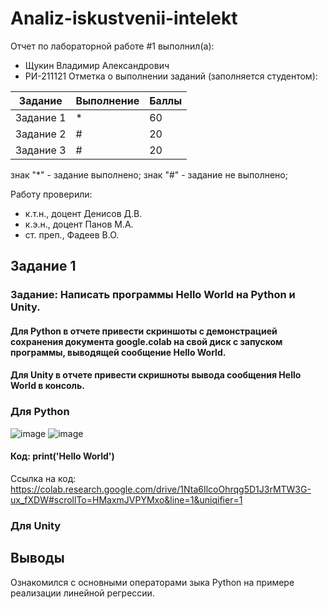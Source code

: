 # Analiz-iskustvenii-intelekt
Отчет по лабораторной работе #1 выполнил(а):
- Щукин Владимир Александрович
- РИ-211121
Отметка о выполнении заданий (заполняется студентом):

| Задание | Выполнение | Баллы |
| ------ | ------ | ------ |
| Задание 1 | * | 60 |
| Задание 2 | # | 20 |
| Задание 3 | # | 20 |

знак "*" - задание выполнено; знак "#" - задание не выполнено;

Работу проверили:
- к.т.н., доцент Денисов Д.В.
- к.э.н., доцент Панов М.А.
- ст. преп., Фадеев В.О.






## Задание 1

### Задание: Написать программы Hello World на Python и Unity.
#### Для Python в отчете привести скриншоты с демонстрацией сохранения документа google.colab на свой диск с запуском программы, выводящей сообщение Hello World.
#### Для Unity в отчете привести скришноты вывода сообщения Hello World в консоль.
### Для Python
![image](https://user-images.githubusercontent.com/114513570/192842256-3366fbd3-c43f-4711-affb-03d51709fa9b.png)
![image](https://user-images.githubusercontent.com/114513570/192842297-73757df7-6be9-470a-af2d-b857cdcca47d.png)
#### Код: print('Hello World') 
Ссылка на код: https://colab.research.google.com/drive/1Nta6IlcoOhrqg5D1J3rMTW3G-ux_fXDW#scrollTo=HMaxmJVPYMxo&line=1&uniqifier=1

### Для Unity





## Выводы
Ознакомился с основными операторами зыка Python на примере реализации линейной регрессии.

